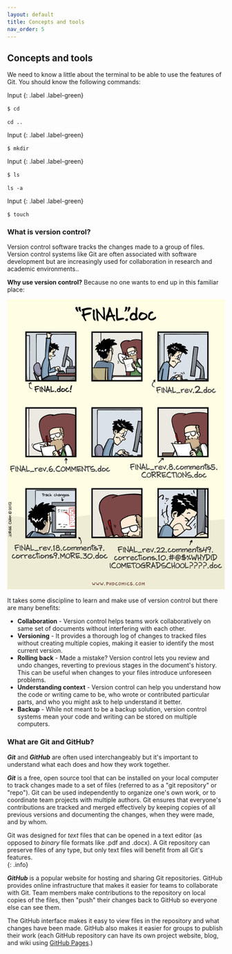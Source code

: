 ```yaml
---
layout: default
title: Concepts and tools
nav_order: 5
---
```


## Concepts and tools

We need to know a little about the terminal to be able to use the features of Git. You should know the following commands:

Input
{: .label .label-green}
~~~
$ cd
~~~

`cd ..`

Input
{: .label .label-green}
~~~
$ mkdir
~~~


Input
{: .label .label-green}
~~~
$ ls
~~~

`ls -a`

Input
{: .label .label-green}
~~~
$ touch
~~~

### What is version control?

Version control software tracks the changes made to a group of files.  Version control systems like Git are often associated with software development but are increasingly used for collaboration in research and academic environments.. 

**Why use version control?**
Because no one wants to end up in this familiar place:

![Because we don't want to end up here](figures/phd101212s.gif)

It takes some discipline to learn and make use of version control but there are many benefits:

* **Collaboration** - Version control helps teams work collaboratively on same set of documents without interfering with each other.
* **Versioning** - It provides a thorough log of changes to tracked files without creating multiple copies, making it easier to identify the most current version.
* **Rolling back** - Made a mistake?  Version control lets you review and undo changes, reverting to previous stages in the document's history. This can be useful when changes to your files introduce unforeseen problems.
* **Understanding context** - Version control can help you understand how the code or writing came to be, who wrote or contributed particular parts, and who you might ask to help understand it better.
* **Backup** - While not meant to be a backup solution, version control systems mean your code and writing can be stored on multiple computers.

### What are Git and GitHub?

**_Git_** and **_GitHub_** are often used interchangeably but it's important to understand what each does and how they work together.

**_Git_** is a free, open source tool that can be installed on your local computer to track changes made to a set of files (referred to as a "git repository" or "repo"). Git can be used independently to organize one's own work, or to coordinate team projects with multiple authors. Git ensures that everyone's contributions are tracked and merged effectively by keeping copies of all previous versions and documenting the changes, when they were made, and by whom.   


Git was designed for _text_ files that can be opened in a text editor (as opposed to _binary_ file formats like .pdf and .docx).  A Git repository can preserve files of any type, but only text files will benefit from all Git's features.  
{: .info}


**_GitHub_** is a popular website for hosting and sharing Git repositories. GitHub provides online infrastructure that makes it easier for teams to collaborate with Git.  Team members make contributions to the repository on local copies of the files, then "push" their changes back to GitHub so everyone else can see them.  

The GitHub interface makes it easy to view files in the repository and what changes have been made. GitHub also makes it easier for groups to publish their work (each GitHub repository can have its own project website, blog, and wiki using [GitHub Pages](https://pages.github.com/).)
